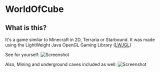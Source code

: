 [Image1]: http://i.imgur.com/O49ab.png "An In-Game screenshot"
[Image2]: http://i.imgur.com/RrWHe.png "Caverns under the earth."

# WorldOfCube

## What is this?

It's a game similar to Minecraft in 2D, Terraria or Starbound.
It was made using the LightWeight Java OpenGL Gaming Library ([LWJGL](http://lwjgl.org))

See for yourself:
![Screenshot][Image1]

Also, Mining and underground caves included as well:
![Screenshot][Image2]